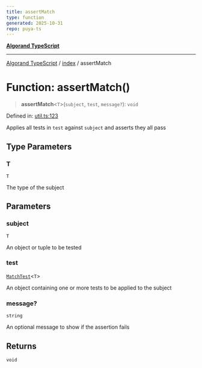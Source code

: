 ```yaml
---
title: assertMatch
type: function
generated: 2025-10-31
repo: puya-ts
---
```

[**Algorand TypeScript**](../../README.md)

***

[Algorand TypeScript](../../modules.md) / [index](../README.md) / assertMatch

# Function: assertMatch()

> **assertMatch**\<`T`\>(`subject`, `test`, `message?`): `void`

Defined in: [util.ts:123](https://github.com/algorandfoundation/puya-ts/blob/main/packages/algo-ts/src/util.ts#L123)

Applies all tests in `test` against `subject` and asserts they all pass

## Type Parameters

### T

`T`

The type of the subject

## Parameters

### subject

`T`

An object or tuple to be tested

### test

[`MatchTest`](../-internal-/type-aliases/MatchTest.md)\<`T`\>

An object containing one or more tests to be applied to the subject

### message?

`string`

An optional message to show if the assertion fails

## Returns

`void`
